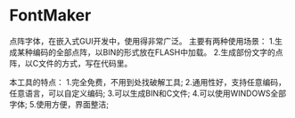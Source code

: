 # FontMaker
点阵字体，在嵌入式GUI开发中，使用得非常广泛。
主要有两种使用场景：
1.生成某种编码的全部点阵，以BIN的形式放在FLASH中加载。
2.生成部份文字的点阵，以C文件的方式，写在代码里。

本工具的特点：
1.完全免费，不用到处找破解工具;
2.通用性好，支持任意编码，任意语言，可以自定义编码;
3.可以生成BIN和C文件;
4.可以使用WINDOWS全部字体;
5.使用方便，界面整洁;
